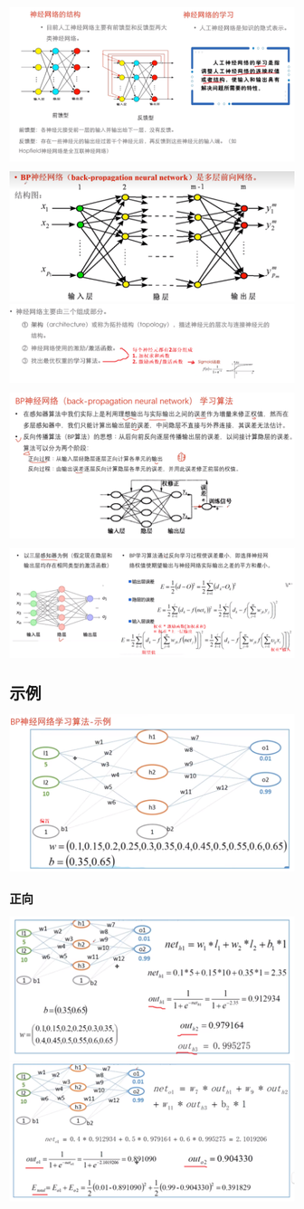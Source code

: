 ![](../photo/Pasted%20image%2020240511202809.png)

![](../photo/Pasted%20image%2020240511203454.png)

![](../photo/Pasted%20image%2020240511203627.png)

![](../photo/Pasted%20image%2020240511204954.png)

# 示例
![](../photo/Pasted%20image%2020240511205613.png)

## 正向
![](../photo/Pasted%20image%2020240511205711.png)
![](../photo/Pasted%20image%2020240511205807.png)






